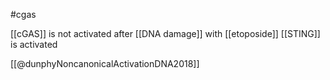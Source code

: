 #cgas 

[[cGAS]] is not activated after [[DNA damage]] with [[etoposide]]
[[STING]] is activated

[[@dunphyNoncanonicalActivationDNA2018]]

